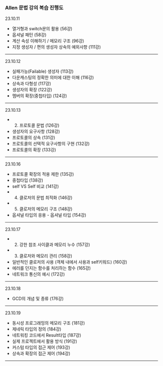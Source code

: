 ### Allen 문법 강의 복습 진행도
23.10.11
- 열거형과 switch문의 활용 (56강)
- 옵셔널 패턴 (58강)
- 계산 속성 이해하기 / 메모리 구조 (96강)
- 지정 생성자 / 편의 생성자 상속의 예외사항 (111강)
---
23.10.12
- 실패가능(Failable) 생성자 (113강)
- 다운캐스팅의 정확한 의미에 대한 이해 (116강)
- 상속과 다형성 (117강)
- 생성자의 확장 (122강)
- 멤버의 확장(중첩타입) (124강)
---
23.10.13
- 2) 프로토콜 문법 (126강)
- 생성자의 요구사항 (128강)
- 프로토콜의 상속 (131강)
- 프로토콜의 선택적 요구사항의 구현 (132강)
- 프로토콜의 확장 (133강)
---
23.10.16
- 프로토콜 확장의 적용 제한 (135강)
- 중첩타입 (138강)
- self VS Self 비교 (141강)
- 4) 클로저의 문법 최적화 (146강)
- 5) 클로저의 메모리 구조 (148강)
- 옵셔널 타입의 응용 - 옵셔널 타입 (154강)
---
23.10.17
- 2) 강한 참조 사이클과 메모리 누수 (157강)
- 3) 클로저와 메모리 관리 (158강)
- 일반적인 클로저의 사용 (객체 내에서 사용과 self키워드) (160강)
- 에러를 던지는 함수를 처리하는 함수 (165강)
- 네트워크 통신의 예시 (172강)
---
23.10.18
- GCD의 개념 및 종류 (176강)
---
23.10.19
- 동시성 프로그래밍의 메모리 구조 (181강)
- 제네릭 타입의 정의 (184강)
- 네트워킹 코드에서 Result타입 (187강)
- 실제 프로젝트에서 활용 방식 (191강)
- 커스텀 타입의 접근 제어 (193강)
- 상속과 확장의 접근 제어 (194강)
---